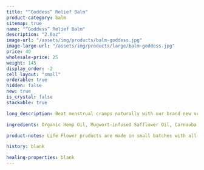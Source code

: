 ```yaml
---
title: "“Goddess” Relief Balm"
product-category: balm
sitemap: true
name: "“Goddess” Relief Balm"
description: "2.0oz"
image-url: "/assets/img/products/balm-goddess.jpg"
image-large-url: "/assets/img/products/large/balm-goddess.jpg"
price: 40
wholesale-price: 25
weight: 145
display_order: -2
cell_layout: "small"
orderable: true
hidden: false
new: true
is_crystal: false
stackable: true

long_description: Beat menstrual cramps naturally with our brand new vegan, hemp-infused Goddess balm, handcrafted with organic herbs and therapeutic grade essential oils that specifically support the feminine cycle and body. Long gone are the days of synthetic pain killers, all the ingredients in this healing balm are sourced consciously from the earth with deep love and gratitude. Infused with organic mugwort and a cleansed and charged Rose Quartz to promote feelings of unconditional self-love, inner peace and clarity when you need it the most.

ingredients: Organic Hemp Oil, Mugwort-infused Safflower Oil, Carnauba Wax, Fennel Oil, Elderberry Extract, Raspberry Leaf Extract, Arnica Oil, Geranium + Lavender + Clary Sage Essential Oils, Vitamin E, Ginger, Cleansed & Charged Rose Quartz.

product-notes: Life Flower products are made in small batches with all-natural and boutique ingredients. Most orders are processed within 3 days of being placed.

history: blank

healing-properties: blank
---
```

